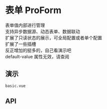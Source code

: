 # 表单 ProForm
<!--single-column-->
<n-flex vertical>
    <n-alert type="success" title="提示" show-icon :bordered="false">
    表单值内部进行管理<br />
    支持异步数据源、动态表单、数据联动<br />
    扩展了只读状态的展示，可全局配置或者单个配置<br />
    扩展了一些插槽<br />
    反正增加的挺多的，自己看演示吧<br />
  </n-alert>

  <n-alert type="warning" title="警告" show-icon :bordered="false">
     default-value 属性无效，请查阅<br />
  </n-alert>
</n-flex>

## 演示

```demo
basic.vue
```

## API

